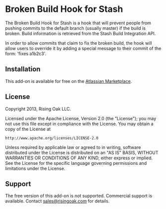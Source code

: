 # Broken Build Hook for Stash

The Broken Build Hook for Stash is a hook that will prevent people
from pushing commits to the default branch (usually master) if the
build is broken. Build information is retrieved from the Stash Build
Integration API.

In order to allow commits that claim to fix the broken build, the hook
will allow users to override it by adding a special message to their
commit of the form: 'fixes a1b2c3'.

## Installation

This add-on is available for free on the [Atlassian Marketplace]("https://marketplace.atlassian.com/plugins/com.risingoak.stash.plugins.stash-broken-build-hook").

## License

Copyright 2013, Rising Oak LLC.

Licensed under the Apache License, Version 2.0 (the "License");
you may not use this file except in compliance with the License.
You may obtain a copy of the License at

    http://www.apache.org/licenses/LICENSE-2.0
    
Unless required by applicable law or agreed to in writing, software
distributed under the License is distributed on an "AS IS" BASIS,
WITHOUT WARRANTIES OR CONDITIONS OF ANY KIND, either express or implied.
See the License for the specific language governing permissions and
limitations under the License.

## Support

The free version of this add-on is not supported. Commercial support
is available. Contact sales@risingoak.com for details.

